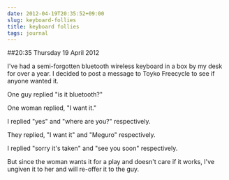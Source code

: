 ```yaml
---
date: 2012-04-19T20:35:52+09:00
slug: keyboard-follies
title: keyboard follies
tags: journal
---
```


##20:35 Thursday 19 April 2012

I've had a semi-forgotten bluetooth wireless keyboard in a box by my desk for over a year. I decided to post a message to Toyko Freecycle to see if anyone wanted it.

 

One guy replied "is it bluetooth?"

 

One woman replied, "I want it."

 

 

I replied "yes" and "where are you?" respectively.

 

They replied, "I want it" and "Meguro" respectively.

 

 

I replied "sorry it's taken" and "see you soon" respectively.

 

 

But since the woman wants it for a play and doesn't care if it works, I've ungiven it to her and will re-offer it to the guy.

 
